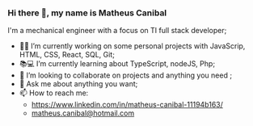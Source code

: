 ### Hi there 👋, my name is Matheus Canibal


 I'm a mechanical engineer with a focus on TI full stack developer;
- 👨‍💼 I’m currently working on some personal projects with JavaScrip, HTML, CSS, React, SQL, Git;
- 📚💻 I’m currently learning about TypeScript, nodeJS, Php;
- 👯 I’m looking to collaborate on projects and anything you need ;
- 💬 Ask me about anything you want;
- 📫 How to reach me: 
   - https://www.linkedin.com/in/matheus-canibal-11194b163/
   - matheus.canibal@hotmail.com


